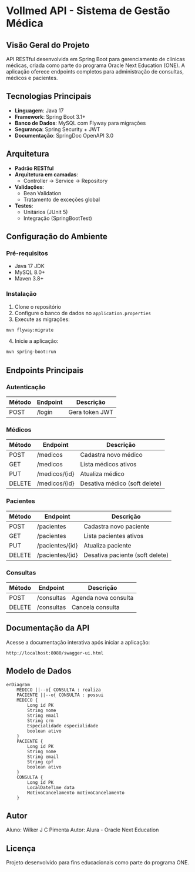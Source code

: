 # Vollmed API - Sistema de Gestão Médica

## Visão Geral do Projeto

API RESTful desenvolvida em Spring Boot para gerenciamento de clínicas médicas, criada como parte do programa Oracle Next Education (ONE). A aplicação oferece endpoints completos para administração de consultas, médicos e pacientes.

## Tecnologias Principais

- **Linguagem**: Java 17
- **Framework**: Spring Boot 3.1+
- **Banco de Dados**: MySQL com Flyway para migrações
- **Segurança**: Spring Security + JWT
- **Documentação**: SpringDoc OpenAPI 3.0

## Arquitetura

- **Padrão RESTful**
- **Arquitetura em camadas**:
  - Controller → Service → Repository
- **Validações**:
  - Bean Validation
  - Tratamento de exceções global
- **Testes**:
  - Unitários (JUnit 5)
  - Integração (SpringBootTest)

## Configuração do Ambiente

### Pré-requisitos

- Java 17 JDK
- MySQL 8.0+
- Maven 3.8+

### Instalação

1. Clone o repositório
2. Configure o banco de dados no `application.properties`
3. Execute as migrações:

```bash
mvn flyway:migrate
```

4. Inicie a aplicação:

```bash
mvn spring-boot:run
```

## Endpoints Principais

### Autenticação

| Método | Endpoint | Descrição      |
| ------ | -------- | -------------- |
| POST   | /login   | Gera token JWT |

### Médicos

| Método | Endpoint      | Descrição                     |
| ------ | ------------- | ----------------------------- |
| POST   | /medicos      | Cadastra novo médico          |
| GET    | /medicos      | Lista médicos ativos          |
| PUT    | /medicos/{id} | Atualiza médico               |
| DELETE | /medicos/{id} | Desativa médico (soft delete) |

### Pacientes

| Método | Endpoint        | Descrição                       |
| ------ | --------------- | ------------------------------- |
| POST   | /pacientes      | Cadastra novo paciente          |
| GET    | /pacientes      | Lista pacientes ativos          |
| PUT    | /pacientes/{id} | Atualiza paciente               |
| DELETE | /pacientes/{id} | Desativa paciente (soft delete) |

### Consultas

| Método | Endpoint   | Descrição            |
| ------ | ---------- | -------------------- |
| POST   | /consultas | Agenda nova consulta |
| DELETE | /consultas | Cancela consulta     |

## Documentação da API

Acesse a documentação interativa após iniciar a aplicação:

```
http://localhost:8080/swagger-ui.html
```

## Modelo de Dados

```mermaid
erDiagram
    MEDICO ||--o{ CONSULTA : realiza
    PACIENTE ||--o{ CONSULTA : possui
    MEDICO {
        Long id PK
        String nome
        String email
        String crm
        Especialidade especialidade
        boolean ativo
    }
    PACIENTE {
        Long id PK
        String nome
        String email
        String cpf
        boolean ativo
    }
    CONSULTA {
        Long id PK
        LocalDateTime data
        MotivoCancelamento motivoCancelamento
    }
```

## Autor

Aluno: Wilker J C Pimenta
Autor: Alura - Oracle Next Education

## Licença

Projeto desenvolvido para fins educacionais como parte do programa ONE.
